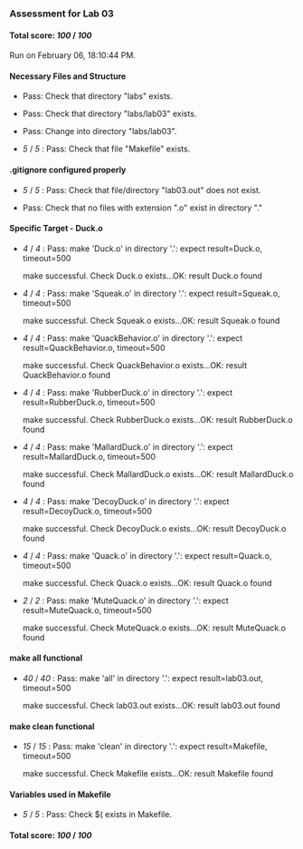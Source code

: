 ### Assessment for Lab 03

#### Total score: _100_ / _100_

Run on February 06, 18:10:44 PM.


#### Necessary Files and Structure

+ Pass: Check that directory "labs" exists.

+ Pass: Check that directory "labs/lab03" exists.

+ Pass: Change into directory "labs/lab03".

+  _5_ / _5_ : Pass: Check that file "Makefile" exists.


#### .gitignore configured properly

+  _5_ / _5_ : Pass: Check that file/directory "lab03.out" does not exist.

+ Pass: Check that no files with extension ".o" exist in directory "."


#### Specific Target - Duck.o

+  _4_ / _4_ : Pass: make 'Duck.o' in directory '.': expect result=Duck.o, timeout=500

    make successful.
    Check Duck.o exists...OK: result Duck.o found

+  _4_ / _4_ : Pass: make 'Squeak.o' in directory '.': expect result=Squeak.o, timeout=500

    make successful.
    Check Squeak.o exists...OK: result Squeak.o found

+  _4_ / _4_ : Pass: make 'QuackBehavior.o' in directory '.': expect result=QuackBehavior.o, timeout=500

    make successful.
    Check QuackBehavior.o exists...OK: result QuackBehavior.o found

+  _4_ / _4_ : Pass: make 'RubberDuck.o' in directory '.': expect result=RubberDuck.o, timeout=500

    make successful.
    Check RubberDuck.o exists...OK: result RubberDuck.o found

+  _4_ / _4_ : Pass: make 'MallardDuck.o' in directory '.': expect result=MallardDuck.o, timeout=500

    make successful.
    Check MallardDuck.o exists...OK: result MallardDuck.o found

+  _4_ / _4_ : Pass: make 'DecoyDuck.o' in directory '.': expect result=DecoyDuck.o, timeout=500

    make successful.
    Check DecoyDuck.o exists...OK: result DecoyDuck.o found

+  _4_ / _4_ : Pass: make 'Quack.o' in directory '.': expect result=Quack.o, timeout=500

    make successful.
    Check Quack.o exists...OK: result Quack.o found

+  _2_ / _2_ : Pass: make 'MuteQuack.o' in directory '.': expect result=MuteQuack.o, timeout=500

    make successful.
    Check MuteQuack.o exists...OK: result MuteQuack.o found


#### make all functional

+  _40_ / _40_ : Pass: make 'all' in directory '.': expect result=lab03.out, timeout=500

    make successful.
    Check lab03.out exists...OK: result lab03.out found


#### make clean functional

+  _15_ / _15_ : Pass: make 'clean' in directory '.': expect result=Makefile, timeout=500

    make successful.
    Check Makefile exists...OK: result Makefile found


#### Variables used in Makefile

+  _5_ / _5_ : Pass: Check $( exists in Makefile.

#### Total score: _100_ / _100_

